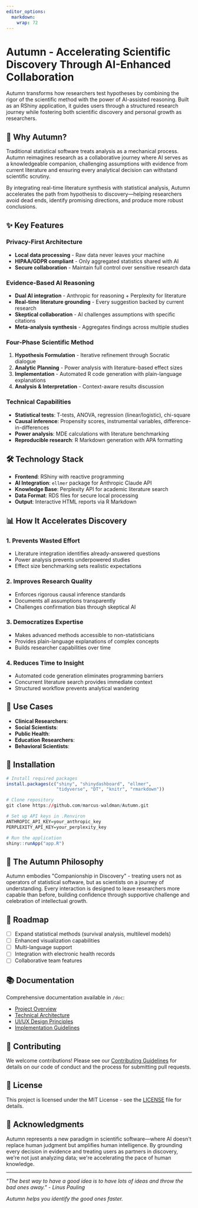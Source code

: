 ```yaml
---
editor_options: 
  markdown: 
    wrap: 72
---
```


# Autumn - Accelerating Scientific Discovery Through AI-Enhanced Collaboration

Autumn transforms how researchers test hypotheses by combining the rigor of the scientific method with the power of AI-assisted reasoning. Built as an RShiny application, it guides users through a structured research journey while fostering both scientific discovery and personal growth as researchers.

## 🚀 Why Autumn?

Traditional statistical software treats analysis as a mechanical process. Autumn reimagines research as a collaborative journey where AI serves as a knowledgeable companion, challenging assumptions with evidence from current literature and ensuring every analytical decision can withstand scientific scrutiny.

By integrating real-time literature synthesis with statistical analysis, Autumn accelerates the path from hypothesis to discovery—helping researchers avoid dead ends, identify promising directions, and produce more robust conclusions.

## ✨ Key Features

### Privacy-First Architecture
- **Local data processing** - Raw data never leaves your machine
- **HIPAA/GDPR compliant** - Only aggregated statistics shared with AI
- **Secure collaboration** - Maintain full control over sensitive research data

### Evidence-Based AI Reasoning
- **Dual AI integration** - Anthropic for reasoning + Perplexity for literature
- **Real-time literature grounding** - Every suggestion backed by current research
- **Skeptical collaboration** - AI challenges assumptions with specific citations
- **Meta-analysis synthesis** - Aggregates findings across multiple studies

### Four-Phase Scientific Method

1. **Hypothesis Formulation** - Iterative refinement through Socratic dialogue
2. **Analytic Planning** - Power analysis with literature-based effect sizes
3. **Implementation** - Automated R code generation with plain-language explanations
4. **Analysis & Interpretation** - Context-aware results discussion

### Technical Capabilities
- **Statistical tests**: T-tests, ANOVA, regression (linear/logistic), chi-square
- **Causal inference**: Propensity scores, instrumental variables, difference-in-differences
- **Power analysis**: MDE calculations with literature benchmarking
- **Reproducible research**: R Markdown generation with APA formatting

## 🛠️ Technology Stack

- **Frontend**: RShiny with reactive programming
- **AI Integration**: `ellmer` package for Anthropic Claude API
- **Knowledge Base**: Perplexity API for academic literature search
- **Data Format**: RDS files for secure local processing
- **Output**: Interactive HTML reports via R Markdown

## 📊 How It Accelerates Discovery

### 1. Prevents Wasted Effort
- Literature integration identifies already-answered questions
- Power analysis prevents underpowered studies
- Effect size benchmarking sets realistic expectations

### 2. Improves Research Quality
- Enforces rigorous causal inference standards
- Documents all assumptions transparently
- Challenges confirmation bias through skeptical AI

### 3. Democratizes Expertise
- Makes advanced methods accessible to non-statisticians
- Provides plain-language explanations of complex concepts
- Builds researcher capabilities over time

### 4. Reduces Time to Insight
- Automated code generation eliminates programming barriers
- Concurrent literature search provides immediate context
- Structured workflow prevents analytical wandering

## 🎯 Use Cases

- **Clinical Researchers**: 
- **Social Scientists**:
- **Public Health**: 
- **Education Researchers**: 
- **Behavioral Scientists**: 

## 🔧 Installation

```r
# Install required packages
install.packages(c("shiny", "shinydashboard", "ellmer", 
                   "tidyverse", "DT", "knitr", "rmarkdown"))

# Clone repository
git clone https://github.com/marcus-waldman/Autumn.git

# Set up API keys in .Renviron
ANTHROPIC_API_KEY=your_anthropic_key
PERPLEXITY_API_KEY=your_perplexity_key

# Run the application
shiny::runApp("app.R")
```

## 🤝 The Autumn Philosophy

Autumn embodies "Companionship in Discovery" - treating users not as operators of statistical software, but as scientists on a journey of understanding. Every interaction is designed to leave researchers more capable than before, building confidence through supportive challenge and celebration of intellectual growth.

## 🚧 Roadmap

- [ ] Expand statistical methods (survival analysis, multilevel models)
- [ ] Enhanced visualization capabilities
- [ ] Multi-language support
- [ ] Integration with electronic health records
- [ ] Collaborative team features

## 📚 Documentation

Comprehensive documentation available in `/doc`:
- [Project Overview](doc/project-overview.md)
- [Technical Architecture](doc/technical-architecture.md)
- [UI/UX Design Principles](doc/uiux-design-principles.md)
- [Implementation Guidelines](doc/implementation-guidelines.md)

## 👥 Contributing

We welcome contributions! Please see our [Contributing Guidelines](CONTRIBUTING.md) for details on our code of conduct and the process for submitting pull requests.

## 📄 License

This project is licensed under the MIT License - see the [LICENSE](LICENSE) file for details.

## 🙏 Acknowledgments

Autumn represents a new paradigm in scientific software—where AI doesn't replace human judgment but amplifies human intelligence. By grounding every decision in evidence and treating users as partners in discovery, we're not just analyzing data; we're accelerating the pace of human knowledge.

---

*"The best way to have a good idea is to have lots of ideas and throw the bad ones away." - Linus Pauling*

*Autumn helps you identify the good ones faster.*

##
